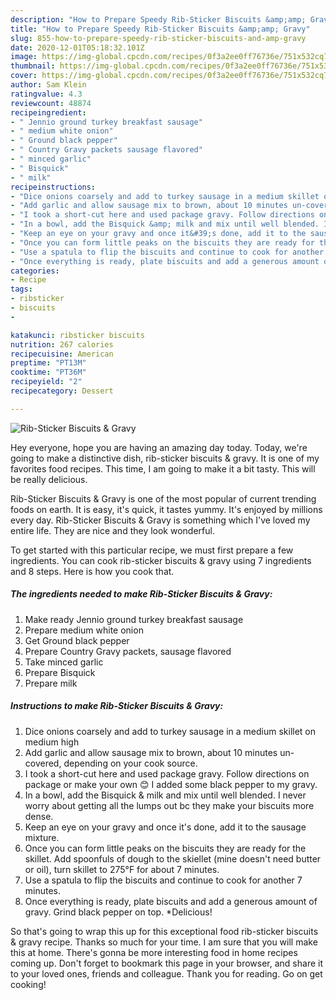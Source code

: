 ```yaml
---
description: "How to Prepare Speedy Rib-Sticker Biscuits &amp;amp; Gravy"
title: "How to Prepare Speedy Rib-Sticker Biscuits &amp;amp; Gravy"
slug: 855-how-to-prepare-speedy-rib-sticker-biscuits-and-amp-gravy
date: 2020-12-01T05:18:32.101Z
image: https://img-global.cpcdn.com/recipes/0f3a2ee0ff76736e/751x532cq70/rib-sticker-biscuits-gravy-recipe-main-photo.jpg
thumbnail: https://img-global.cpcdn.com/recipes/0f3a2ee0ff76736e/751x532cq70/rib-sticker-biscuits-gravy-recipe-main-photo.jpg
cover: https://img-global.cpcdn.com/recipes/0f3a2ee0ff76736e/751x532cq70/rib-sticker-biscuits-gravy-recipe-main-photo.jpg
author: Sam Klein
ratingvalue: 4.3
reviewcount: 48874
recipeingredient:
- " Jennio ground turkey breakfast sausage"
- " medium white onion"
- " Ground black pepper"
- " Country Gravy packets sausage flavored"
- " minced garlic"
- " Bisquick"
- " milk"
recipeinstructions:
- "Dice onions coarsely and add to turkey sausage in a medium skillet on medium high"
- "Add garlic and allow sausage mix to brown, about 10 minutes un-covered, depending on your cook source."
- "I took a short-cut here and used package gravy. Follow directions on package or make your own 😊 I added some black pepper to my gravy."
- "In a bowl, add the Bisquick &amp; milk and mix until well blended. I never worry about getting all the lumps out bc they make your biscuits more dense."
- "Keep an eye on your gravy and once it&#39;s done, add it to the sausage mixture."
- "Once you can form little peaks on the biscuits they are ready for the skillet. Add spoonfuls of dough to the skiellet (mine doesn&#39;t need butter or oil), turn skillet to 275°F for about 7 minutes."
- "Use a spatula to flip the biscuits and continue to cook for another 7 minutes."
- "Once everything is ready, plate biscuits and add a generous amount of gravy. Grind black pepper on top. *Delicious!"
categories:
- Recipe
tags:
- ribsticker
- biscuits
- 

katakunci: ribsticker biscuits  
nutrition: 267 calories
recipecuisine: American
preptime: "PT13M"
cooktime: "PT36M"
recipeyield: "2"
recipecategory: Dessert

---
```



![Rib-Sticker Biscuits &amp; Gravy](https://img-global.cpcdn.com/recipes/0f3a2ee0ff76736e/751x532cq70/rib-sticker-biscuits-gravy-recipe-main-photo.jpg)

Hey everyone, hope you are having an amazing day today. Today, we're going to make a distinctive dish, rib-sticker biscuits &amp; gravy. It is one of my favorites food recipes. This time, I am going to make it a bit tasty. This will be really delicious.

Rib-Sticker Biscuits &amp; Gravy is one of the most popular of current trending foods on earth. It is easy, it's quick, it tastes yummy. It's enjoyed by millions every day. Rib-Sticker Biscuits &amp; Gravy is something which I've loved my entire life. They are nice and they look wonderful.




To get started with this particular recipe, we must first prepare a few ingredients. You can cook rib-sticker biscuits &amp; gravy using 7 ingredients and 8 steps. Here is how you cook that.

<!--inarticleads1-->

##### The ingredients needed to make Rib-Sticker Biscuits &amp; Gravy:

1. Make ready  Jennio ground turkey breakfast sausage
1. Prepare  medium white onion
1. Get  Ground black pepper
1. Prepare  Country Gravy packets, sausage flavored
1. Take  minced garlic
1. Prepare  Bisquick
1. Prepare  milk




<!--inarticleads2-->

##### Instructions to make Rib-Sticker Biscuits &amp; Gravy:

1. Dice onions coarsely and add to turkey sausage in a medium skillet on medium high
1. Add garlic and allow sausage mix to brown, about 10 minutes un-covered, depending on your cook source.
1. I took a short-cut here and used package gravy. Follow directions on package or make your own 😊 I added some black pepper to my gravy.
1. In a bowl, add the Bisquick &amp; milk and mix until well blended. I never worry about getting all the lumps out bc they make your biscuits more dense.
1. Keep an eye on your gravy and once it&#39;s done, add it to the sausage mixture.
1. Once you can form little peaks on the biscuits they are ready for the skillet. Add spoonfuls of dough to the skiellet (mine doesn&#39;t need butter or oil), turn skillet to 275°F for about 7 minutes.
1. Use a spatula to flip the biscuits and continue to cook for another 7 minutes.
1. Once everything is ready, plate biscuits and add a generous amount of gravy. Grind black pepper on top. *Delicious!




So that's going to wrap this up for this exceptional food rib-sticker biscuits &amp; gravy recipe. Thanks so much for your time. I am sure that you will make this at home. There's gonna be more interesting food in home recipes coming up. Don't forget to bookmark this page in your browser, and share it to your loved ones, friends and colleague. Thank you for reading. Go on get cooking!
